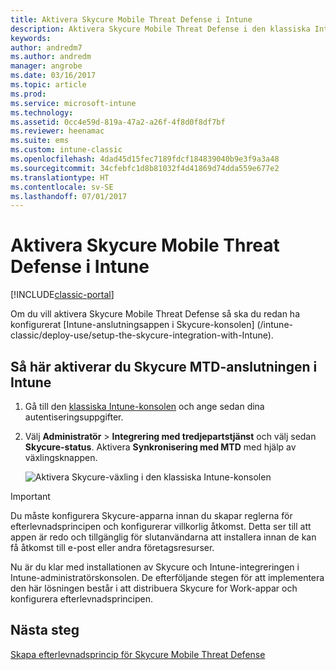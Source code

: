 ```yaml
---
title: Aktivera Skycure Mobile Threat Defense i Intune
description: Aktivera Skycure Mobile Threat Defense i den klassiska Intune-konsolen.
keywords: 
author: andredm7
ms.author: andredm
manager: angrobe
ms.date: 03/16/2017
ms.topic: article
ms.prod: 
ms.service: microsoft-intune
ms.technology: 
ms.assetid: 0cc4e59d-819a-47a2-a26f-4f8d0f8df7bf
ms.reviewer: heenamac
ms.suite: ems
ms.custom: intune-classic
ms.openlocfilehash: 4dad45d15fec7189fdcf184839040b9e3f9a3a48
ms.sourcegitcommit: 34cfebfc1d8b81032f4d41869d74dda559e677e2
ms.translationtype: HT
ms.contentlocale: sv-SE
ms.lasthandoff: 07/01/2017
---
```

# <a name="enable-skycure-mobile-threat-defense-in-intune"></a>Aktivera Skycure Mobile Threat Defense i Intune

[!INCLUDE[classic-portal](../includes/classic-portal.md)]

Om du vill aktivera Skycure Mobile Threat Defense så ska du redan ha konfigurerat [Intune-anslutningsappen i Skycure-konsolen] (/intune-classic/deploy-use/setup-the-skycure-integration-with-Intune).

## <a name="to-enable-the-skycure-mtd-connection-in-intune"></a>Så här aktiverar du Skycure MTD-anslutningen i Intune

1.  Gå till den [klassiska Intune-konsolen](https://manage.microsoft.com/) och ange sedan dina autentiseringsuppgifter.

2.  Välj **Administratör** &gt; **Integrering med tredjepartstjänst** och välj sedan **Skycure-status**. Aktivera **Synkronisering med MTD** med hjälp av växlingsknappen.

    ![Aktivera Skycure-växling i den klassiska Intune-konsolen](../media/mtp/enable-skycure-1.png)

> [!IMPORTANT] 
> Du måste konfigurera Skycure-apparna innan du skapar reglerna för efterlevnadsprincipen och konfigurerar villkorlig åtkomst. Detta ser till att appen är redo och tillgänglig för slutanvändarna att installera innan de kan få åtkomst till e-post eller andra företagsresurser.

Nu är du klar med installationen av Skycure och Intune-integreringen i Intune-administratörskonsolen. De efterföljande stegen för att implementera den här lösningen består i att distribuera Skycure for Work-appar och konfigurera efterlevnadsprincipen.

## <a name="next-steps"></a>Nästa steg

[Skapa efterlevnadsprincip för Skycure Mobile Threat Defense](/intune-classic/deploy-use/create-skycure-mobile-threat-defense-compliance-policy)
